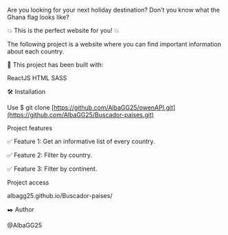 Are you looking for your next holiday destination? Don't you know what the Ghana flag looks like?

:boom: This is the perfect website for you! :boom:

The following project is a website where you can find important information about each country.

🧰 This project has been built with: 

ReactJS HTML SASS

🛠️ Installation 

Use $ git clone [https://github.com/AlbaGG25/owenAPI.git](https://github.com/AlbaGG25/Buscador-paises.git)

Project features

✅ Feature 1: Get an informative list of every country.

✅ Feature 2: Filter by country.

✅ Feature 3: Filter by continent.


Project access 

albagg25.github.io/Buscador-paises/

✒️ Author 

@AlbaGG25
